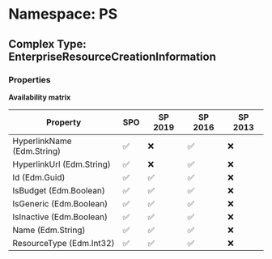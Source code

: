 # Namespace: PS

## Complex Type: EnterpriseResourceCreationInformation

### Properties

**Availability matrix**

Property | SPO | SP 2019 | SP 2016 | SP 2013
----------|-----|---------|---------|--------
HyperlinkName (Edm.String) | ✅ | ❌ | ✅ | ❌
HyperlinkUrl (Edm.String) | ✅ | ❌ | ✅ | ❌
Id (Edm.Guid) | ✅ | ✅ | ✅ | ❌
IsBudget (Edm.Boolean) | ✅ | ✅ | ✅ | ❌
IsGeneric (Edm.Boolean) | ✅ | ✅ | ✅ | ❌
IsInactive (Edm.Boolean) | ✅ | ✅ | ✅ | ❌
Name (Edm.String) | ✅ | ✅ | ✅ | ❌
ResourceType (Edm.Int32) | ✅ | ✅ | ✅ | ❌
